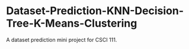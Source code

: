 # Dataset-Prediction-KNN-Decision-Tree-K-Means-Clustering
A dataset prediction mini project for CSCI 111.
